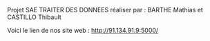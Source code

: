 Projet SAE TRAITER DES DONNEES réaliser par : 
BARTHE Mathias et CASTILLO Thibault

Voici le lien de nos site web : 
http://91.134.91.9:5000/
